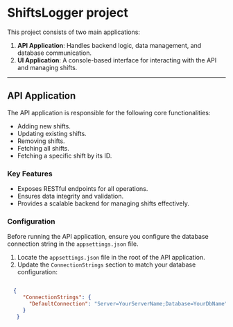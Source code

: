 ﻿
# ShiftsLogger project

This project consists of two main applications:

1. **API Application**: Handles backend logic, data management, 
and database communication.
2. **UI Application**: A console-based interface for interacting 
with the API and managing shifts.

---

## API Application

The API application is responsible for the following core functionalities:

- Adding new shifts.
- Updating existing shifts.
- Removing shifts.
- Fetching all shifts.
- Fetching a specific shift by its ID.

### Key Features

- Exposes RESTful endpoints for all operations.
- Ensures data integrity and validation.
- Provides a scalable backend for managing shifts effectively.

### Configuration

Before running the API application, ensure you configure the database 
connection string in the `appsettings.json` file.

1. Locate the `appsettings.json` file in the root of the API application.
2. Update the `ConnectionStrings` section to match your database configuration:

```json

  {
     "ConnectionStrings": {
       "DefaultConnection": "Server=YourServerName;Database=YourDbName"
     }
   }
